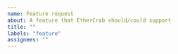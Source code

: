 ```yaml
---
name: Feature request
about: A feature that EtherCrab should/could support
title: ""
labels: "feature"
assignees: ""
---
```

